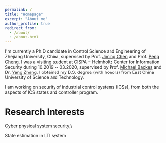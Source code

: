 ```yaml
---
permalink: /
title: "Homepage"
excerpt: "About me"
author_profile: true
redirect_from: 
  - /about/
  - /about.html
---
```


I'm currently a Ph.D candidate in Control Science and Engineering of Zhejiang University, China, supervised by Prof. [Jiming Chen](https://person.zju.edu.cn/jmchen) and Prof. [Peng Cheng](https://person.zju.edu.cn/cp). I was a visiting student at CISPA − Helmholtz Center for Information Security during 10.2019 -- 03.2020, supervised by Prof. [Michael Backes](https://cispa.saarland/people/backes/) and Dr. [Yang Zhang](https://cispa.saarland/people/yang.zhang/).
I obtained my B.S. degree (with honors) from East China University of Science and Technology. 


I am working on security of industrial control systems (ICSs), from both the aspects of ICS states and controller program. 
<!-- I am also interested in structure learning, privacy preserving machine learning.  -->
<!-- especially understanding the role of invariants in ICSs.  -->

Research Interests
======
Cyber physical system security;\\
<!-- Structure learning;\\ -->
State estimation in LTI system
<!-- Privacy-preserving machine learning  -->

